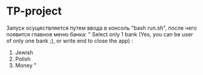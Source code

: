 # TP-project
 
Запуск осуществляется путем ввода в консоль "bash run.sh", после чего появится главное меню банка:
"
Select only 1 bank (Yes, you can be user of only one bank ;),
or write end to close the app) :
1) Jewish
2) Polish
3) Money
"